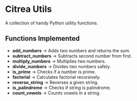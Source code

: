 # Citrea Utils

A collection of handy Python utility functions.

## Functions Implemented

- **add_numbers** → Adds two numbers and returns the sum.
- **subtract_numbers** → Subtracts second number from first.
- **multiply_numbers** → Multiplies two numbers.
- **divide_numbers** → Divides two numbers safely.
- **is_prime** → Checks if a number is prime.
- **factorial** → Calculates factorial recursively.
- **reverse_string** → Reverses a given string.
- **is_palindrome** → Checks if string is palindrome.
- **count_vowels** → Counts vowels in a string.
